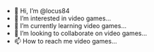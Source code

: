 - 👋 Hi, I’m @locus84
- 👀 I’m interested in video games...
- 🌱 I’m currently learning video games...
- 💞️ I’m looking to collaborate on video games...
- 📫 How to reach me video games...

<!---
locus84/locus84 is a ✨ special ✨ repository because its `README.md` (this file) appears on your GitHub profile.
You can click the Preview link to take a look at your changes.
--->
